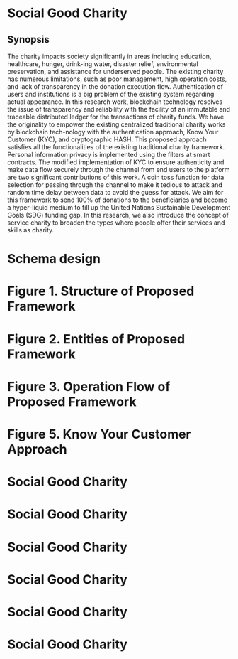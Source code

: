 # Social Good Charity

## Synopsis

The charity impacts society significantly in areas including education, healthcare, hunger, drink-ing water, disaster relief, environmental preservation, and assistance for underserved people. The existing charity has numerous limitations, such as poor management, high operation costs, and lack of transparency in the donation execution flow. Authentication of users and institutions is a big problem of the existing system regarding actual appearance. In this research work, blockchain technology resolves the issue of transparency and reliability with the facility of an immutable and traceable distributed ledger for the transactions of charity funds. We have the originality to empower the existing centralized traditional charity works by blockchain tech-nology with the authentication approach, Know Your Customer (KYC), and cryptographic HASH. This proposed approach satisfies all the functionalities of the existing traditional charity framework. Personal information privacy is implemented using the filters at smart contracts. The modified implementation of KYC to ensure authenticity and make data flow securely through the channel from end users to the platform are two significant contributions of this work. A coin toss function for data selection for passing through the channel to make it tedious to attack and random time delay between data to avoid the guess for attack. We aim for this framework to send 100% of donations to the beneficiaries and become a hyper-liquid medium to fill up the United Nations Sustainable Development Goals (SDG) funding gap. In this research, we also introduce the concept of service charity to broaden the types where people offer their services and skills as charity.

# Schema design

# Figure 1. Structure of Proposed Framework

# Figure 2. Entities of Proposed Framework

# Figure 3. Operation Flow of Proposed Framework

# Figure 5. Know Your Customer Approach

# Social Good Charity

# Social Good Charity

# Social Good Charity

# Social Good Charity

# Social Good Charity


# Social Good Charity

